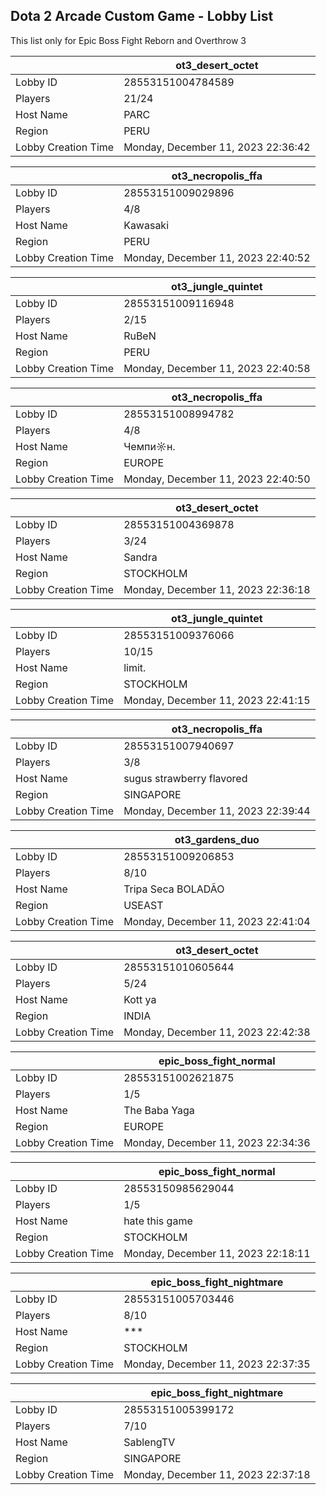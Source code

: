 ## Dota 2 Arcade Custom Game - Lobby List

This list only for Epic Boss Fight Reborn and Overthrow 3

|  | ot3_desert_octet |
| ------ | ------ |
| Lobby ID | 28553151004784589 |
| Players | 21/24 |
| Host Name | PARC |
| Region | PERU |
| Lobby Creation Time | Monday, December 11, 2023 22:36:42 |


|  | ot3_necropolis_ffa |
| ------ | ------ |
| Lobby ID | 28553151009029896 |
| Players | 4/8 |
| Host Name | Kawasaki |
| Region | PERU |
| Lobby Creation Time | Monday, December 11, 2023 22:40:52 |


|  | ot3_jungle_quintet |
| ------ | ------ |
| Lobby ID | 28553151009116948 |
| Players | 2/15 |
| Host Name | RuBeN |
| Region | PERU |
| Lobby Creation Time | Monday, December 11, 2023 22:40:58 |


|  | ot3_necropolis_ffa |
| ------ | ------ |
| Lobby ID | 28553151008994782 |
| Players | 4/8 |
| Host Name | Чемпи☼н. |
| Region | EUROPE |
| Lobby Creation Time | Monday, December 11, 2023 22:40:50 |


|  | ot3_desert_octet |
| ------ | ------ |
| Lobby ID | 28553151004369878 |
| Players | 3/24 |
| Host Name | Sandra |
| Region | STOCKHOLM |
| Lobby Creation Time | Monday, December 11, 2023 22:36:18 |


|  | ot3_jungle_quintet |
| ------ | ------ |
| Lobby ID | 28553151009376066 |
| Players | 10/15 |
| Host Name | limit. |
| Region | STOCKHOLM |
| Lobby Creation Time | Monday, December 11, 2023 22:41:15 |


|  | ot3_necropolis_ffa |
| ------ | ------ |
| Lobby ID | 28553151007940697 |
| Players | 3/8 |
| Host Name | sugus strawberry flavored |
| Region | SINGAPORE |
| Lobby Creation Time | Monday, December 11, 2023 22:39:44 |


|  | ot3_gardens_duo |
| ------ | ------ |
| Lobby ID | 28553151009206853 |
| Players | 8/10 |
| Host Name | Tripa Seca BOLADÃO |
| Region | USEAST |
| Lobby Creation Time | Monday, December 11, 2023 22:41:04 |


|  | ot3_desert_octet |
| ------ | ------ |
| Lobby ID | 28553151010605644 |
| Players | 5/24 |
| Host Name | Kott ya |
| Region | INDIA |
| Lobby Creation Time | Monday, December 11, 2023 22:42:38 |


|  | epic_boss_fight_normal |
| ------ | ------ |
| Lobby ID | 28553151002621875 |
| Players | 1/5 |
| Host Name | The Baba Yaga |
| Region | EUROPE |
| Lobby Creation Time | Monday, December 11, 2023 22:34:36 |


|  | epic_boss_fight_normal |
| ------ | ------ |
| Lobby ID | 28553150985629044 |
| Players | 1/5 |
| Host Name | hate this game |
| Region | STOCKHOLM |
| Lobby Creation Time | Monday, December 11, 2023 22:18:11 |


|  | epic_boss_fight_nightmare |
| ------ | ------ |
| Lobby ID | 28553151005703446 |
| Players | 8/10 |
| Host Name | *** |
| Region | STOCKHOLM |
| Lobby Creation Time | Monday, December 11, 2023 22:37:35 |


|  | epic_boss_fight_nightmare |
| ------ | ------ |
| Lobby ID | 28553151005399172 |
| Players | 7/10 |
| Host Name | SablengTV |
| Region | SINGAPORE |
| Lobby Creation Time | Monday, December 11, 2023 22:37:18 |


